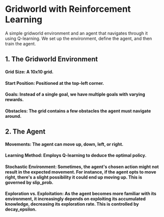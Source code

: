 
# Gridworld with Reinforcement Learning
A simple gridworld environment and an agent that navigates through it using Q-learning. We set up the environment, define the agent, and then train the agent.

## 1. The Gridworld Environment
#### Grid Size: A 10x10 grid.
#### Start Position: Positioned at the top-left corner.
#### Goals: Instead of a single goal, we have multiple goals with varying rewards.
#### Obstacles: The grid contains a few obstacles the agent must navigate around.
## 2. The Agent
#### Movements: The agent can move up, down, left, or right.
#### Learning Method: Employs Q-learning to deduce the optimal policy.
#### Stochastic Environment: Sometimes, the agent's chosen action might not result in the expected movement. For instance, if the agent opts to move right, there's a slight possibility it could end up moving up. This is governed by slip_prob.
#### Exploration vs. Exploitation: As the agent becomes more familiar with its environment, it increasingly depends on exploiting its accumulated knowledge, decreasing its exploration rate. This is controlled by decay_epsilon.
